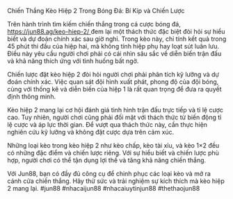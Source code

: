 Chiến Thắng Kèo Hiệp 2 Trong Bóng Đá: Bí Kíp và Chiến Lược

Trên hành trình tìm kiếm chiến thắng trong cá cược bóng đá, [https://jun88.ag/keo-hiep-2/
](https://) đem lại một thách thức đặc biệt đòi hỏi sự hiểu biết và dự đoán chính xác sau giờ nghỉ. Trong kèo này, chỉ tính kết quả trong 45 phút thi đấu của hiệp hai, mà không tính hiệp phụ hay loạt sút luân lưu. Điều này yêu cầu người chơi phải có cái nhìn sâu sắc về diễn biến trận đấu và khả năng thích ứng với tình huống bất ngờ.

Chiến lược đặt kèo hiệp 2 đòi hỏi người chơi phải phân tích kỹ lưỡng và dự đoán chính xác. Việc quan sát đội hình xuất phát, phong độ của đội bóng, cùng với thống kê và diễn biến của hiệp 1 là rất quan trọng để đưa ra quyết định thông minh.

Kèo hiệp 2 mang lại cơ hội đánh giá tình hình trận đấu trực tiếp và tỉ lệ cược cao. Tuy nhiên, người chơi cũng phải đối mặt với thách thức từ biến động tỉ lệ cược và áp lực thời gian. Để vượt qua thách thức này, cần thực hiện nghiên cứu kỹ lưỡng và không đặt cược dựa trên cảm xúc.

Những loại kèo trong kèo hiệp 2 như kèo chấp, kèo tài xỉu, và kèo 1×2 đều có những đặc điểm và chiến lược riêng. Với sự hiểu biết và chiến lược phù hợp, người chơi có thể tận dụng lợi thế và tăng khả năng chiến thắng.

Với Jun88, bạn có đầy đủ công cụ để chinh phục các loại kèo và mở ra cánh cửa chiến thắng. Hãy thử sức và trải nghiệm sự kích thích mà kèo hiệp 2 mang lại.
#jun88 #nhacaijun88 #nhacaiuytinjun88 #thethaojun88 





